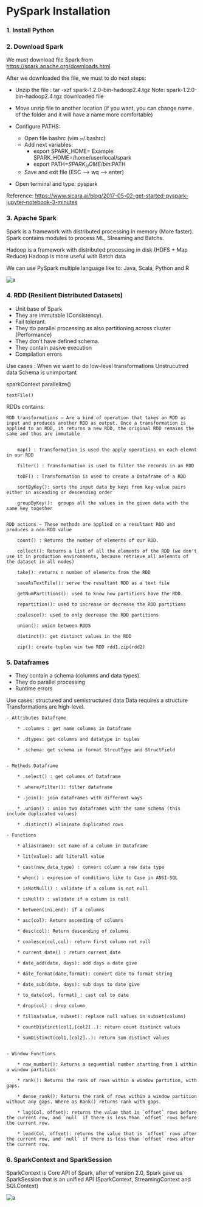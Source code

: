 # PySpark Installation


### 1. Install Python 

### 2. Download Spark

We must download file Spark from https://spark.apache.org/downloads.html

After we downloaded the file, we must to do next steps:

*  Unzip the file : tar -xzf spark-1.2.0-bin-hadoop2.4.tgz
Note: spark-1.2.0-bin-hadoop2.4.tgz downloaded file

* Move unzip file to another location (if you want, you can change name of the folder and it will have a name more comfortable)

* Configure PATHS:
    * Open file bashrc (vim ~/.bashrc)
    * Add next variables:
        - export SPARK_HOME=<ROOT FOLDER UNZIP>   Example: SPARK_HOME=/home/user/local/spark
        - export PATH=$SPARK_HOME/bin:$PATH
    * Save and exit file (ESC --> wq --> enter)

* Open terminal and type: pyspark

Reference: https://www.sicara.ai/blog/2017-05-02-get-started-pyspark-jupyter-notebook-3-minutes


### 3. Apache Spark

Spark is a framework with distributed processing in memory (More faster).
    Spark contains modules to process ML, Streaming and Batchs.

Hadoop is a framework with distributed processing in disk (HDFS + Map Reduce)
Hadoop is more useful with Batch data

We can use PySpark multiple language like to: Java, Scala, Python and R

![a](https://github.com/BenRamo06/PySpark/blob/master/images/ems5cAs.png)


### 4. RDD (Resilient Distributed Datasets)

* Unit base of Spark
* They are immutable (Consistency).
* Fail tolerant.
* They do parallel processing as also partitioning across cluster (Performance)
* They don't have defined schema.
* They contain pasive execution
* Compilation errors

Use cases : When we want to do low-level transformations
            Unstrucutred data
            Schema is unimportant 


sparkContext
    parallelize()

    textFile()


RDDs contains:

    RDD transformations – Are a kind of operation that takes an RDD as input and produces another RDD as output. Once a transformation is applied to an RDD, it returns a new RDD, the original RDD remains the same and thus are immutable


        map() : Transformation is used the apply operations on each elemnt in our RDD

        filter() : Transformation is used to filter the records in an RDD

        toDF() : Transformation is used to create a Dataframe of a RDD

        sortByKey(): sorts the input data by keys from key-value pairs either in ascending or descending order

        groupByKey():  groups all the values in the given data with the same key together

    
    RDD actions – These methods are applied on a resultant RDD and produces a non-RDD value

        count() : Returns the number of elements of our RDD. 

        collect(): Returns a list of all the elements of the RDD (we don't use it in production environments, because retrieve all aelemnts of the dataset in all nodes) 

        take(): returns n number of elements from the RDD

        saceAsTextFile(): serve the resultant RDD as a text file

        getNumPartitions(): used to know how partitions have the RDD.

        repartition(): used to increase or decrease the RDD partitions

        coalesce(): used to only decrease the RDD partitions

        union(): union between RDDS 

        distinct(): get distinct values in the RDD

        zip(): create tuples win two RDD rdd1.zip(rdd2)




### 5. Dataframes

* They contain a schema (columns and data types).
* They do parallel processing
* Runtime errors

Use cases:  structured and semistructured data
            Data requires a structure
            Transformations are high-level.




    - Attributes Dataframe

        * .columns : get name columns in Dataframe

        * .dtypes: get columns and datatype in tuples

        * .schema: get schema in format StrcutType and StructField


    - Methods Dataframe

        * .select() : get columns of Dataframe

        * .where/filter(): filter dataframe

        * .join(): join dataframes with different ways

        * .union() : union two dataframes with the same schema (this include duplicated values)

        * .distinct() eliminate duplicated rows

    - Functions 

        * alias(name): set name of a column in Dataframe

        * lit(value): add literall value

        * cast(new_data_type) : convert column a new data type

        * when() : expresion of conditions like to Case in ANSI-SQL

        * isNotNull() : validate if a column is not null

        * isNull() : validate if a column is null

        * between(ini,end): if a columns 

        * asc(col): Return ascending of columns

        * desc(col): Return descending of columns

        * coalesce(col,col): return first column not null

        * current_date() : return current_date

        * date_add(date, days): add days a date give

        * date_format(date,format): convert date to format string

        * date_sub(date, days): sub days to date give

        * to_date(col, format)_: cast col to date

        * drop(col) : drop column

        * fillna(value, subset): replace null values in subset(column)

        * countDistinct(col1,[col2]..): return count distinct values

        * sumDistinct(col1,[col2]..): return sum distinct values


    - Window Functions

        * row_number(): Returns a sequential number starting from 1 within a window partition

        * rank(): Returns the rank of rows within a window partition, with gaps.

        * dense_rank(): Returns the rank of rows within a window partition without any gaps. Where as Rank() returns rank with gaps.

        * lag(Col, offset): returns the value that is `offset` rows before the current row, and `null` if there is less than `offset` rows before the current row.

        * lead(Col, offset): returns the value that is `offset` rows after the current row, and `null` if there is less than `offset` rows after the current row.


### 6. SparkContext and SparkSession

SparkContext is Core API of Spark, after of version 2.0, Spark gave us SparkSession that is an unified API (SparkContext, StreamingContext and SQLContext)

![a](https://github.com/BenRamo06/PySpark/blob/master/images/SessionsVsContext.png)



